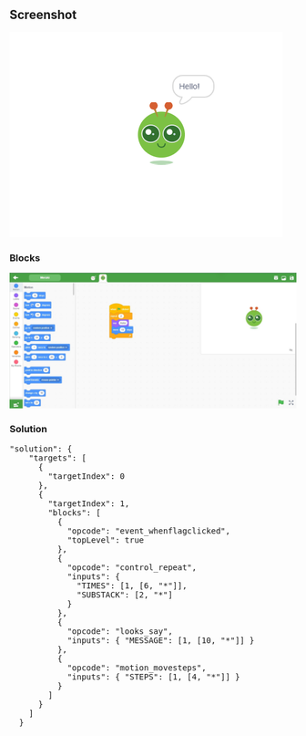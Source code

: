 <h2>Screenshot</h2>
<img src="./ProjectSnap.png" />
<h3>Blocks</h3>
<img src="./Meraki.jpg" />

<h3>Solution</h3>
<pre>
"solution": {
    "targets": [
      {
        "targetIndex": 0
      },
      {
        "targetIndex": 1,
        "blocks": [
          {
            "opcode": "event_whenflagclicked",
            "topLevel": true
          },
          {
            "opcode": "control_repeat",
            "inputs": {
              "TIMES": [1, [6, "*"]],
              "SUBSTACK": [2, "*"]
            }
          },
          {
            "opcode": "looks_say",
            "inputs": { "MESSAGE": [1, [10, "*"]] }
          },
          {
            "opcode": "motion_movesteps",
            "inputs": { "STEPS": [1, [4, "*"]] }
          }
        ]
      }
    ]
  }
</pre>